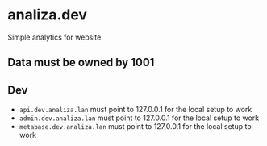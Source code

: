 # analiza.dev

Simple analytics for website


## Data must be owned by 1001

## Dev

- `api.dev.analiza.lan` must point to 127.0.0.1 for the local setup to work
- `admin.dev.analiza.lan` must point to 127.0.0.1 for the local setup to work
- `metabase.dev.analiza.lan` must point to 127.0.0.1 for the local setup to work